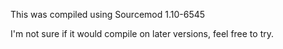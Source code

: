 This was compiled using Sourcemod 1.10-6545

I'm not sure if it would compile on later versions, feel free to try.